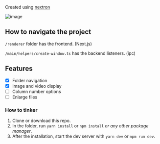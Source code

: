 Created using [nextron](https://github.com/saltyshiomix/nextron)

![image](https://user-images.githubusercontent.com/16888264/196013645-fb43deae-537e-4430-a051-c750ea43b223.png)

## How to navigate the project

`/renderer` folder has the frontend. (Next.js)

`/main/helpers/create-window.ts` has the backend listeners. (ipc)

## Features

- [x] Folder navigation
- [x] Image and video display
- [ ] Column number options
- [ ] Enlarge files

### How to tinker

1. Clone or download this repo. 
2. In the folder, run `yarn install` or `npm install` *or any other package manager*.
3. After the installation, start the dev server with `yarn dev` or `npm run dev`.
